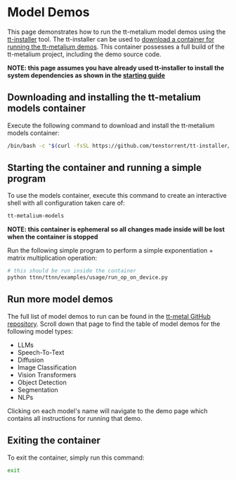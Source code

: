 # Model Demos
This page demonstrates how to run the tt-metalium model demos using the [tt-installer](https://github.com/tenstorrent/tt-installer) tool. The tt-installer can be used to [download a container for running the tt-metalium demos](https://github.com/tenstorrent/tt-installer?tab=readme-ov-file#using-tt-metalium). This container possesses a full build of the tt-metalium project, including the demo source code.

**NOTE: this page assumes you have already used tt-installer to install the system dependencies as shown in the [starting guide](https://docs.tenstorrent.com/getting-started/README.html)**

## Downloading and installing the tt-metalium models container
Execute the following command to download and install the tt-metalium models container:
```bash
/bin/bash -c "$(curl -fsSL https://github.com/tenstorrent/tt-installer/releases/latest/download/install.sh)" --no-install-kmd --no-install-hugepages --no-install-metalium-container --install-metalium-models-container --no-install-tt-flash --no-install-tt-topology --update-firmware="off" --reboot-option="never" --mode-non-interactive
```

## Starting the container and running a simple program
To use the models container, execute this command to create an interactive shell with all configuration taken care of:
```bash
tt-metalium-models
```
**NOTE: this container is ephemeral so all changes made inside will be lost when the container is stopped**

Run the following simple program to perform a simple exponentiation + matrix multiplication operation:
```bash
# this should be run inside the container
python ttnn/ttnn/examples/usage/run_op_on_device.py
```

## Run more model demos
The full list of model demos to run can be found in the [tt-metal GitHub repository](https://github.com/tenstorrent/tt-metal/tree/main). Scroll down that page to find the table of model demos for the following model types:
* LLMs
* Speech-To-Text
* Diffusion
* Image Classification
* Vision Transformers
* Object Detection
* Segmentation
* NLPs

Clicking on each model's name will navigate to the demo page which contains all instructions for running that demo.

## Exiting the container
To exit the container, simply run this command:
```bash
exit
```
